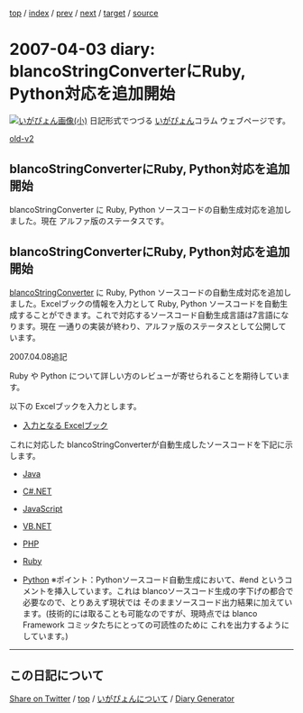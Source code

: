 [top](https://igapyon.github.io/diary/) 
 / [index](https://igapyon.github.io/diary/2007/index.html) 
 / [prev](https://igapyon.github.io/diary/2007/ig070327.html) 
 / [next](https://igapyon.github.io/diary/2007/ig070404.html) 
 / [target](https://igapyon.github.io/diary/2007/ig070403.html) 
 / [source](https://github.com/igapyon/diary/blob/gh-pages/2007/ig070403.html.src.md) 

2007-04-03 diary: blancoStringConverterにRuby, Python対応を追加開始
=====================================================================================================
[![いがぴょん画像(小)](https://igapyon.github.io/diary/images/iga200306s.jpg "いがぴょん")](https://igapyon.github.io/diary/memo/memoigapyon.html) 日記形式でつづる [いがぴょん](https://igapyon.github.io/diary/memo/memoigapyon.html)コラム ウェブページです。

[old-v2](ig070403-orig.html)

## blancoStringConverterにRuby, Python対応を追加開始

blancoStringConverter に Ruby, Python ソースコードの自動生成対応を追加しました。現在 アルファ版のステータスです。


## blancoStringConverterにRuby, Python対応を追加開始

[blancoStringConverter](http://www.igapyon.jp/blanco/blancostringconverter.html) に Ruby, Python ソースコードの自動生成対応を追加しました。Excelブックの情報を入力として
Ruby, Python ソースコードを自動生成することができます。これで対応するソースコード自動生成言語は7言語になります。現在 一通りの実装が終わり、アルファ版のステータスとして公開しています。

2007.04.08追記

Ruby や Python について詳しい方のレビューが寄せられることを期待しています。

以下の Excelブックを入力とします。

* [入力となる Excelブック](http://cvs.sourceforge.jp/cgi-bin/viewcvs.cgi/*checkout*/blancofw/blancoStringConverter/meta/program/BlancoStringConverterSampleZenKatakana2Hiragana.xls)

これに対応した blancoStringConverterが自動生成したソースコードを下記に示します。

* [Java](http://cvs.sourceforge.jp/cgi-bin/viewcvs.cgi/*checkout*/blancofw/blancoStringConverter/blanco/main/blanco/sample/stringconverter/SampleZenKatakana2HiraganaStringConverter.java?view=markup)
  
* [C#.NET](http://cvs.sourceforge.jp/cgi-bin/viewcvs.cgi/*checkout*/blancofw/blancoStringConverter/blanco.cs/main/blanco/sample/stringconverter/SampleZenKatakana2HiraganaStringConverter.cs?view=markup)
  
* [JavaScript](http://cvs.sourceforge.jp/cgi-bin/viewcvs.cgi/*checkout*/blancofw/blancoStringConverter/blanco.js/main/blanco/sample/stringconverter/SampleZenKatakana2HiraganaStringConverter.js?view=markup)
  
* [VB.NET](http://cvs.sourceforge.jp/cgi-bin/viewcvs.cgi/*checkout*/blancofw/blancoStringConverter/blanco.vb/main/blanco/sample/stringconverter/SampleZenKatakana2HiraganaStringConverter.vb?view=markup)
  
* [PHP](http://cvs.sourceforge.jp/cgi-bin/viewcvs.cgi/*checkout*/blancofw/blancoStringConverter/blanco.php/main/blanco/sample/stringconverter/SampleZenKatakana2HiraganaStringConverter.php?view=markup)
  
* [Ruby](http://cvs.sourceforge.jp/cgi-bin/viewcvs.cgi/*checkout*/blancofw/blancoStringConverter/blanco.ruby/main/blanco/sample/stringconverter/SampleZenKatakana2HiraganaStringConverter.rb?view=markup)
  
* [Python](http://cvs.sourceforge.jp/cgi-bin/viewcvs.cgi/*checkout*/blancofw/blancoStringConverter/blanco.python/main/blanco/sample/stringconverter/SampleZenKatakana2HiraganaStringConverter.py?view=markup)
  ※ポイント：Pythonソースコード自動生成において、#end というコメントを挿入しています。これは blancoソースコード生成の字下げの都合で必要なので、とりあえず現状では そのままソースコード出力結果に加えています。(技術的には取ることも可能なのですが、現時点では blanco Framework コミッタたちにとっての可読性のために これを出力するようにしています。)

----------------------------------------------------------------------------------------------------

## この日記について

[Share on Twitter](https://twitter.com/intent/tweet?hashtags=igapyon%2Cdiary%2C%E3%81%84%E3%81%8C%E3%81%B4%E3%82%87%E3%82%93&text=blancoStringConverter%E3%81%ABRuby%2C+Python%E5%AF%BE%E5%BF%9C%E3%82%92%E8%BF%BD%E5%8A%A0%E9%96%8B%E5%A7%8B&url=https%3A%2F%2Figapyon.github.io%2Fdiary%2F2007%2Fig070403.html) / [top](https://igapyon.github.io/diary/) / [いがぴょんについて](https://igapyon.github.io/diary/memo/memoigapyon.html) / [Diary Generator](https://github.com/igapyon/igapyonv3)
